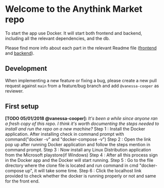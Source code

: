 # Welcome to the Anythink Market repo

To start the app use Docker. It will start both frontend and backend, including all the relevant dependencies, and the db.

Please find more info about each part in the relevant Readme file ([frontend](frontend/readme.md) and [backend](backend/README.md)).

## Development

When implementing a new feature or fixing a bug, please create a new pull request against `main` from a feature/bug branch and add `@vanessa-cooper` as reviewer.

## First setup

**[TODO 05/01/2018 @vanessa-cooper]:** _It's been a while since anyone ran a fresh copy of this repo. I think it's worth documenting the steps needed to install and run the repo on a new machine?_
Step 1 : Install the Docker application. After installing check in command prompt with command("docker -v" and "docker-compose -v")
Step 2 : Open the link pop up after running Docker application and follow the steps mention in command prompt.
Step 3 : Now install any Linux Distribution application from the Microsoft playstore(if Windows)
Step 4 : After all this process sign in the Docker app and the Docker will start running.
Step 5 : Go to the file directory where the clone file is located and run command in cmd "docker-compose up", it will take some time.
Step 6 : Click the localhost link provided to check whether the docker is running properly or not and same for the front end.
